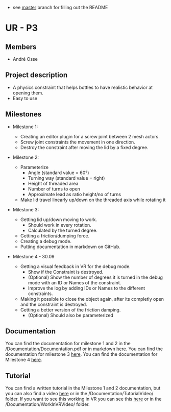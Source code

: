 * see [master](https://github.com/robcog-iai/UR17/tree/master) branch for filling out the README
# UR - P3 

## Members
- André Osse

## Project description
- A physics constraint that helps bottles to have realistic behavior at opening them.
- Easy to use

## Milestones
- Milestone 1:
	- Creating an editor plugin for a screw joint between 2 mesh actors.
	- Screw joint constraints the movement in one direction.
	- Destroy the constraint after moving the lid by a fixed degree.
	
- Milestone 2:
	- Parameterize
		- Angle (standard value = 60°)
		- Turning way (standard value = right)
		- Height of threaded area
		- Number of turns to open
		- Approximate lead as ratio height/no of turns
	- Make lid travel linearly up/down on the threaded axis while rotating it

- Milestone 3:
	- Getting lid up/down moving to work.
		- Should work in every rotation.
		- Calculated by the turned degree.
	- Getting a friction/dumping force.
	- Creating a debug mode.
	- Putting documentation in markdown on GitHub.
	
- Milestone 4 - 30.09
	- Getting a visual feedback in VR for the debug mode.
		- Show if the Constraint is destroyed.
		- (Optional) Show the number of degrees it is turned in the debug mode with an ID or Names of the constraint.
		- Improve the log by adding IDs or Names to the different constraints.
	- Making it possible to close the object again, after its completly open and the constraint is destroyed.
	- Getting a better version of the friction damping.
		- (Optional) Should also be parameterized


## Documentation
You can find the documentation for milestone 1 and 2 in the /Documentation/Documentation.pdf or in markdown [here](/Documentation/Milestone1and2.md).
You can find the documentation for milestone 3 [here](/Documentation/Milestone3.md).
You can find the documentation for Milestone 4 [here](/Documentation/Milestone4.md).
## Tutorial
You can find a  written tutorial in the Milestone 1 and 2 documentation, but you can also find a video [here](https://youtu.be/Fwbgb_8h_Us) or in the /Documentation/TutorialVideo/ folder.
If you want to see this working in VR you can see this [here](https://youtu.be/KHbCYiSnoqw) or in the /Documentation/WorkInVRVideo/ folder.
